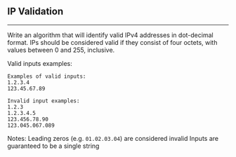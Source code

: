 ## IP Validation
___

Write an algorithm that will identify valid IPv4 addresses in dot-decimal format. IPs should be considered valid if they consist of four octets, with values between 0 and 255, inclusive.

Valid inputs examples:

``` 
Examples of valid inputs:
1.2.3.4
123.45.67.89
```

```
Invalid input examples:
1.2.3
1.2.3.4.5
123.456.78.90
123.045.067.089
```

Notes:
Leading zeros (e.g. ```01.02.03.04```) are considered invalid
Inputs are guaranteed to be a single string